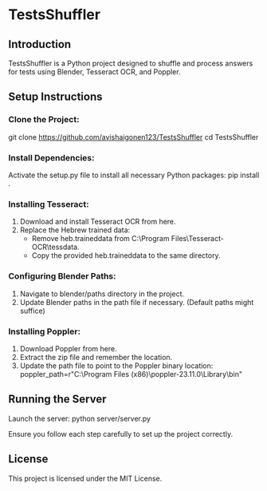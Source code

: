 # TestsShuffler

## Introduction
TestsShuffler is a Python project designed to shuffle and process answers for tests using Blender, Tesseract OCR, and Poppler.

## Setup Instructions
### Clone the Project:
git clone https://github.com/avishaigonen123/TestsShuffler
cd TestsShuffler

### Install Dependencies:
Activate the setup.py file to install all necessary Python packages:
pip install .

### Installing Tesseract:
1. Download and install Tesseract OCR from here.
2. Replace the Hebrew trained data:
    - Remove heb.traineddata from C:\Program Files\Tesseract-OCR\tessdata\.
    - Copy the provided heb.traineddata to the same directory.

### Configuring Blender Paths:
1. Navigate to blender/paths directory in the project.
2. Update Blender paths in the path file if necessary. (Default paths might suffice)

### Installing Poppler:
1. Download Poppler from here.
2. Extract the zip file and remember the location.
3. Update the path file to point to the Poppler binary location:
    poppler_path=r"C:\Program Files (x86)\poppler-23.11.0\Library\bin"

## Running the Server
Launch the server:
python server/server.py

Ensure you follow each step carefully to set up the project correctly.

## License
This project is licensed under the MIT License.
